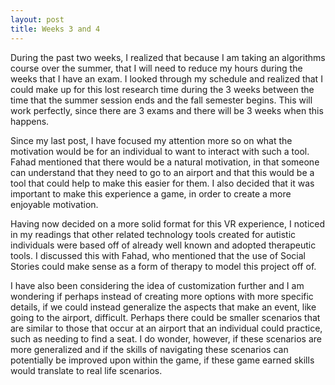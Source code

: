 ```yaml
---
layout: post
title: Weeks 3 and 4
---
```


During the past two weeks, I realized that because I am taking an algorithms course over the summer, that I will need to reduce my hours during the weeks that I have an exam.  I looked through my schedule and realized that I could make up for this lost research time during the 3 weeks between the time that the summer session ends and the fall semester begins.  This will work perfectly, since there are 3 exams and there will be 3 weeks when this happens.

Since my last post, I have focused my attention more so on what the motivation would be for an individual to want to interact with such a tool.  Fahad mentioned that there would be a natural motivation, in that someone can understand that they need to go to an airport and that this would be a tool that could help to make this easier for them. I also decided that it was important to make this experience a game, in order to create a more enjoyable motivation.

Having now decided on a more solid format for this VR experience, I noticed in my readings that other related technology tools created for autistic individuals were based off of already well known and adopted therapeutic tools.  I discussed this with Fahad, who mentioned that the use of Social Stories could make sense as a form of therapy to model this project off of.

I have also been considering the idea of customization further and I am wondering if perhaps instead of creating more options with more  specific details, if we could instead generalize the aspects that make an event, like going to the airport, difficult. Perhaps there could be smaller scenarios that are similar to those that occur at an airport that an individual could practice, such as needing to find a seat.  I do wonder, however, if these scenarios are more generalized and if the skills of navigating these scenarios can potentially be improved upon within the game, if these game earned skills would translate to real life scenarios.
